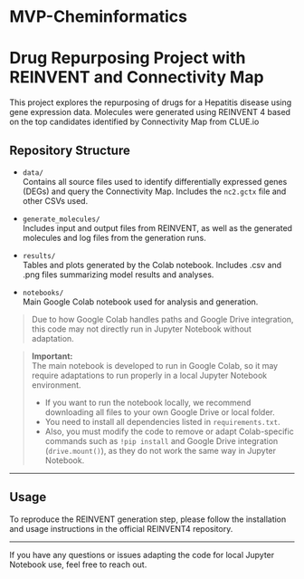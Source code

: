 # MVP-Cheminformatics

# Drug Repurposing Project with REINVENT and Connectivity Map

This project explores the repurposing of drugs for a Hepatitis disease using gene expression data. Molecules were generated using REINVENT 4 based on the top candidates identified by Connectivity Map from CLUE.io

## Repository Structure

- `data/`  
  Contains all source files used to identify differentially expressed genes (DEGs) and query the Connectivity Map. Includes the `nc2.gctx` file and other CSVs used.

- `generate_molecules/`  
  Includes input and output files from REINVENT, as well as the generated molecules and log files from the generation runs.

- `results/`  
  Tables and plots generated by the Colab notebook. Includes .csv and .png files summarizing model results and analyses.

- `notebooks/`  
  Main Google Colab notebook used for analysis and generation.

> Due to how Google Colab handles paths and Google Drive integration, this code may not directly run in Jupyter Notebook without adaptation.


> **Important:**  
> The main notebook is developed to run in Google Colab, so it may require adaptations to run properly in a local Jupyter Notebook environment.  
>  
> - If you want to run the notebook locally, we recommend downloading all files to your own Google Drive or local folder.  
> - You need to install all dependencies listed in `requirements.txt`.  
> - Also, you must modify the code to remove or adapt Colab-specific commands such as `!pip install` and Google Drive integration (`drive.mount()`), as they do not work the same way in Jupyter Notebook.

---

## Usage

To reproduce the REINVENT generation step, please follow the installation and usage instructions in the official REINVENT4 repository.

---

If you have any questions or issues adapting the code for local Jupyter Notebook use, feel free to reach out.
